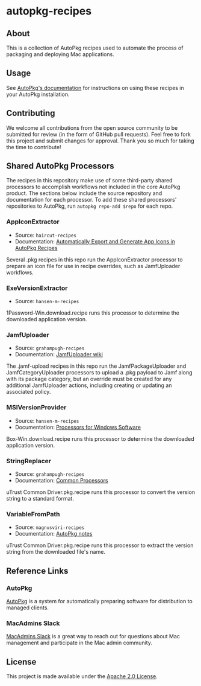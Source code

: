 # autopkg-recipes

## About

This is a collection of AutoPkg recipes used to automate the process of packaging and deploying Mac applications.

## Usage

See [AutoPkg's documentation](https://github.com/autopkg/autopkg/wiki/Getting-Started) for instructions on using these recipes in your AutoPkg installation.

## Contributing

We welcome all contributions from the open source community to be submitted for review (in the form of GitHub pull requests). Feel free to fork this project and submit changes for approval. Thank you so much for taking the time to contribute!

## Shared AutoPkg Processors

The recipes in this repository make use of some third-party shared processors to accomplish workflows not included in the core AutoPkg product. The sections below include the source repository and documentation for each processor. To add these shared processors' repositories to AutoPkg, run `autopkg repo-add $repo` for each repo.

### AppIconExtractor

- Source: `haircut-recipes`
- Documentation: [Automatically Export and Generate App Icons in AutoPkg Recipes](https://macblog.org/autopkg-icons/)

Several .pkg recipes in this repo run the AppIconExtractor processor to prepare an icon file for use in recipe overrides, such as JamfUploader workflows.

### ExeVersionExtractor

- Source: `hansen-m-recipes`

1Password-Win.download.recipe runs this processor to determine the downloaded application version.

### JamfUploader

- Source: `grahampugh-recipes`
- Documentation: [JamfUploader wiki](https://github.com/grahampugh/jamf-upload/wiki/JamfUploader-AutoPkg-Processors)

The .jamf-upload recipes in this repo run the JamfPackageUploader and JamfCategoryUploader processors to upload a .pkg payload to Jamf along with its package category, but an override must be created for any additional JamfUploader actions, including creating or updating an associated policy.

### MSIVersionProvider

- Source: `hansen-m-recipes`
- Documentation: [Processors for Windows Software](https://github.com/autopkg/hansen-m-recipes/tree/master/SharedProcessors#msiinfoversionproviderpy)

Box-Win.download.recipe runs this processor to determine the downloaded application version.

### StringReplacer

- Source: `grahampugh-recipes`
- Documentation: [Common Processors](https://github.com/autopkg/grahampugh-recipes/tree/main/CommonProcessors#StringReplacer)

uTrust Common Driver.pkg.recipe runs this processor to convert the version string to a standard format.

### VariableFromPath

- Source: `magnusviri-recipes`
- Documentation: [AutoPkg notes](https://magnusviri.com/autopkg-notes.html)

uTrust Common Driver.pkg.recipe runs this processor to extract the version string from the downloaded file's name.

## Reference Links

### AutoPkg

[AutoPkg](https://autopkg.github.io/autopkg/) is a system for automatically preparing software for distribution to managed clients.

### MacAdmins Slack

[MacAdmins Slack](https://www.macadmins.org) is a great way to reach out for questions about Mac management and participate in the Mac admin community.

## License

This project is made available under the [Apache 2.0 License](http://www.apache.org/licenses/LICENSE-2.0).
